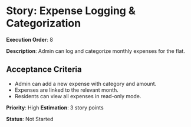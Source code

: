 # Story: Expense Logging & Categorization

**Execution Order**: 8

**Description**: Admin can log and categorize monthly expenses for the flat.

## Acceptance Criteria
- Admin can add a new expense with category and amount.
- Expenses are linked to the relevant month.
- Residents can view all expenses in read-only mode.

**Priority**: High
**Estimation**: 3 story points

**Status**: Not Started
